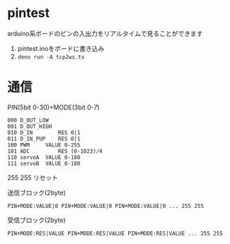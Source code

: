 # pintest

arduino系ボードのピンの入出力をリアルタイムで見ることができます

1. pintest.inoをボードに書き込み
2. `deno run -A tcp2ws.ts`

# 通信

PIN(5bit 0-30)+MODE(3bit 0-7)

```
000 D_OUT_LOW
001 D_OUT_HIGH
010 D_IN        RES 0|1
011 D_IN_PUP    RES 0|1
100 PWM     VALUE 0-255
101 ADC         RES (0-1023)/4
110 servoA  VALUE 0-180
111 servoB  VALUE 0-180
```

255 255 リセット

送信ブロック(2byte)

```hex
PIN+MODE:VALUE|0 PIN+MODE:VALUE|0 PIN+MODE:VALUE|0 ... 255 255
```

受信ブロック(2byte)

```hex
PIN+MODE:RES|VALUE PIN+MODE:RES|VALUE PIN+MODE:RES|VALUE ... 255 255
```
